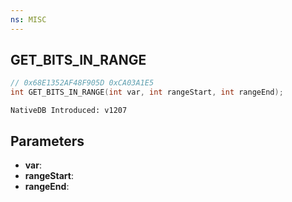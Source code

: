 ```yaml
---
ns: MISC
---
```

## GET_BITS_IN_RANGE

```c
// 0x68E1352AF48F905D 0xCA03A1E5
int GET_BITS_IN_RANGE(int var, int rangeStart, int rangeEnd);
```

```
NativeDB Introduced: v1207
```

## Parameters
* **var**:
* **rangeStart**:
* **rangeEnd**:
